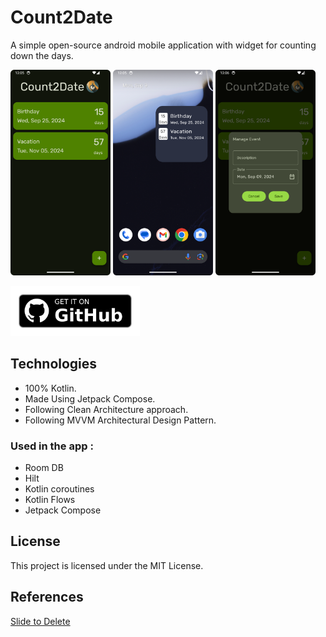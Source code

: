 # Count2Date

A simple open-source android mobile application with widget for counting down the days.

<div>
<img src = "./docs/images/image1.png" width ="160" />
<img src = "./docs/images/image2.png" width ="160" />
<img src = "./docs/images/image3.png" width ="160" />
</div>

[<img src="./docs/images/github-release.png"
alt="Get it on GitHub"
height="80">](https://github.com/Vikaspogu/count2date-app/releases/latest)

## Technologies
- 100% Kotlin.
- Made Using Jetpack Compose.
- Following Clean Architecture approach.
- Following MVVM Architectural Design Pattern.

### Used in the app :
- Room DB
- Hilt
- Kotlin coroutines
- Kotlin Flows
- Jetpack Compose

## License

This project is licensed under the MIT License.

## References
[Slide to Delete](https://www.geeksforgeeks.org/android-jetpack-compose-swipe-to-dismiss-with-material-3/)